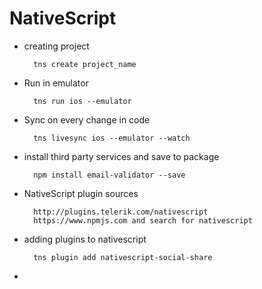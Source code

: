 # NativeScript

- creating project
    
        tns create project_name

- Run in emulator

        tns run ios --emulator

- Sync on every change in code 

        tns livesync ios --emulator --watch

- install third party services and save to package

        npm install email-validator --save

- NativeScript plugin sources

        http://plugins.telerik.com/nativescript
        https://www.npmjs.com and search for nativescript

- adding plugins to nativescript

        tns plugin add nativescript-social-share

- 
